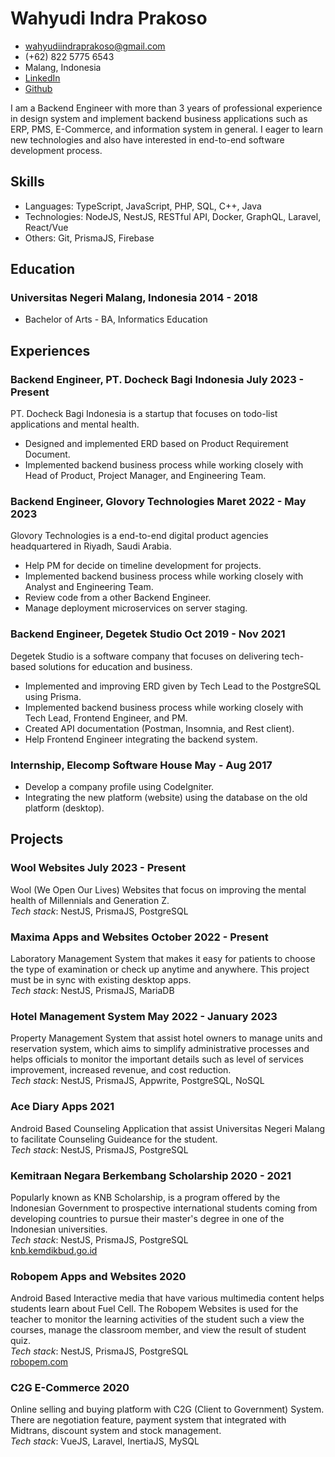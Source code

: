 # Wahyudi Indra Prakoso

-   <wahyudiindraprakoso@gmail.com>
-   (+62) 822 5775 6543
-   Malang, Indonesia
-   [LinkedIn](https://www.linkedin.com/in/wahyudi-indra-prakoso)
-   [Github](https://github.com/wahyudindra)

I am a Backend Engineer with more than 3 years of professional experience in design system and implement backend business applications such as ERP, PMS, E-Commerce, and information system in general. I eager to learn new technologies and also have interested in end-to-end software development process.

## Skills

-   Languages: TypeScript, JavaScript, PHP, SQL, C++, Java
-   Technologies: NodeJS, NestJS, RESTful API, Docker, GraphQL, Laravel, React/Vue
-   Others: Git, PrismaJS, Firebase

## Education

### <span>Universitas Negeri Malang, Indonesia</span> <span>2014 - 2018</span>

-   Bachelor of Arts - BA, Informatics Education

## Experiences

### <span>Backend Engineer, PT. Docheck Bagi Indonesia</span> <span>July 2023 - Present</span>

PT. Docheck Bagi Indonesia is a startup that focuses on todo-list applications and mental health.

-   Designed and implemented ERD based on Product Requirement Document.
-   Implemented backend business process while working closely with Head of Product, Project Manager, and Engineering Team.

### <span>Backend Engineer, Glovory Technologies</span> <span>Maret 2022 - May 2023</span>

Glovory Technologies is a end-to-end digital product agencies headquartered in Riyadh, Saudi Arabia.

-   Help PM for decide on timeline development for projects.
-   Implemented backend business process while working closely with Analyst and Engineering Team.
-   Review code from a other Backend Engineer.
-   Manage deployment microservices on server staging.

### <span>Backend Engineer, Degetek Studio</span> <span>Oct 2019 - Nov 2021</span>

Degetek Studio is a software company that focuses on delivering tech-based solutions for education and business.

-   Implemented and improving ERD given by Tech Lead to the PostgreSQL using Prisma.
-   Implemented backend business process while working closely with Tech Lead, Frontend Engineer, and PM.
-   Created API documentation (Postman, Insomnia, and Rest client).
-   Help Frontend Engineer integrating the backend system.

### <span>Internship, Elecomp Software House</span> <span>May - Aug 2017</span>

-   Develop a company profile using CodeIgniter.
-   Integrating the new platform (website) using the database on the old platform (desktop).

## Projects

### <span>Wool Websites</span> <span>July 2023 - Present</span>

Wool (We Open Our Lives) Websites that focus on improving the mental health of Millennials and Generation Z.
<br> _Tech stack_: NestJS, PrismaJS, PostgreSQL

### <span>Maxima Apps and Websites</span> <span>October 2022 - Present</span>

Laboratory Management System that makes it easy for patients to choose the type of examination or check up anytime and anywhere. This project must be in sync with existing desktop apps.
<br> _Tech stack_: NestJS, PrismaJS, MariaDB

### <span>Hotel Management System</span> <span>May 2022 - January 2023</span>

Property Management System that assist hotel owners to manage units and reservation system, which aims to simplify administrative processes and helps officials to monitor the important details such as level of services improvement, increased revenue, and cost reduction.
<br> _Tech stack_: NestJS, PrismaJS, Appwrite, PostgreSQL, NoSQL

### <span>Ace Diary Apps</span> <span>2021</span>

Android Based Counseling Application that assist Universitas Negeri Malang to facilitate Counseling Guideance for the student.
<br> _Tech stack_: NestJS, PrismaJS, PostgreSQL

### <span>Kemitraan Negara Berkembang Scholarship</span> <span>2020 - 2021</span>

Popularly known as KNB Scholarship, is a program offered by the Indonesian Government to prospective international students coming from developing countries to pursue their master's degree in one of the Indonesian universities.
<br> _Tech stack_: NestJS, PrismaJS, PostgreSQL
<br> [knb.kemdikbud.go.id](http://knb.kemdikbud.go.id)

### <span>Robopem Apps and Websites</span> <span>2020</span>

Android Based Interactive media that have various multimedia content helps students learn about Fuel Cell. The Robopem Websites is used for the teacher to monitor the learning activities of the student such a view the courses, manage the classroom member, and view the result of student quiz.
<br> _Tech stack_: NestJS, PrismaJS, PostgreSQL
<br> [robopem.com](https://robopem.com)

### <span>C2G E-Commerce</span> <span>2020</span>

Online selling and buying platform with C2G (Client to Government) System. There are negotiation feature, payment system that integrated with Midtrans, discount system and stock management.
<br> _Tech stack_: VueJS, Laravel, InertiaJS, MySQL
